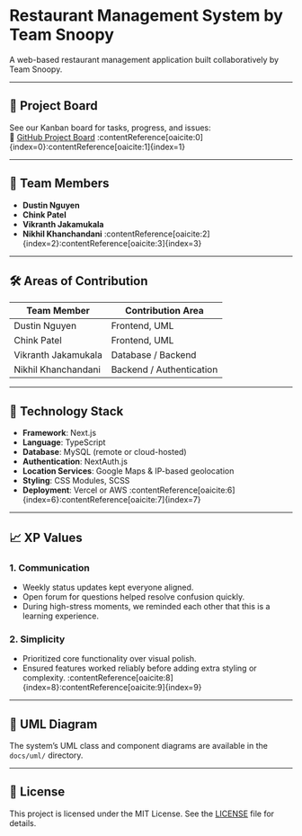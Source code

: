 # Restaurant Management System by Team Snoopy

A web-based restaurant management application built collaboratively by Team Snoopy.

---

## 🚀 Project Board  
See our Kanban board for tasks, progress, and issues:  
🔗 [GitHub Project Board](https://github.com/gopinathsjsu/team-project-snoopy) :contentReference[oaicite:0]{index=0}:contentReference[oaicite:1]{index=1}

---

## 👥 Team Members  
- **Dustin Nguyen**  
- **Chink Patel**  
- **Vikranth Jakamukala**  
- **Nikhil Khanchandani** :contentReference[oaicite:2]{index=2}:contentReference[oaicite:3]{index=3}

---

## 🛠️ Areas of Contribution

| Team Member               | Contribution Area         |
|---------------------------|---------------------------|
| Dustin Nguyen             | Frontend, UML             |
| Chink Patel               | Frontend, UML             |
| Vikranth Jakamukala       | Database / Backend        |
| Nikhil Khanchandani       | Backend / Authentication  | :contentReference[oaicite:4]{index=4}:contentReference[oaicite:5]{index=5}

---

## 🧰 Technology Stack

- **Framework**: Next.js  
- **Language**: TypeScript  
- **Database**: MySQL (remote or cloud-hosted)  
- **Authentication**: NextAuth.js  
- **Location Services**: Google Maps & IP-based geolocation  
- **Styling**: CSS Modules, SCSS  
- **Deployment**: Vercel or AWS :contentReference[oaicite:6]{index=6}:contentReference[oaicite:7]{index=7}

---

## 📈 XP Values

### 1. Communication  
- Weekly status updates kept everyone aligned.  
- Open forum for questions helped resolve confusion quickly.  
- During high-stress moments, we reminded each other that this is a learning experience.

### 2. Simplicity  
- Prioritized core functionality over visual polish.  
- Ensured features worked reliably before adding extra styling or complexity. :contentReference[oaicite:8]{index=8}:contentReference[oaicite:9]{index=9}

---

## 📐 UML Diagram

The system’s UML class and component diagrams are available in the `docs/uml/` directory.

---

## 📝 License

This project is licensed under the MIT License. See the [LICENSE](LICENSE) file for details.

